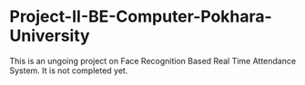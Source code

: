 # Project-II-BE-Computer-Pokhara-University
This is an ungoing project on Face Recognition Based Real Time Attendance System. It is not completed yet.
